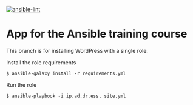[![ansible-lint](https://github.com/camptocamp/ansible-course-app/actions/workflows/ansible-lint.yml/badge.svg?branch=single-role)](https://github.com/camptocamp/ansible-course-app/actions/workflows/ansible-lint.yml)

# App for the Ansible training course

This branch is for installing WordPress with a single role.

Install the role requirements

```shell
$ ansible-galaxy install -r requirements.yml
```

Run the role

```shell
$ ansible-playbook -i ip.ad.dr.ess, site.yml
```
